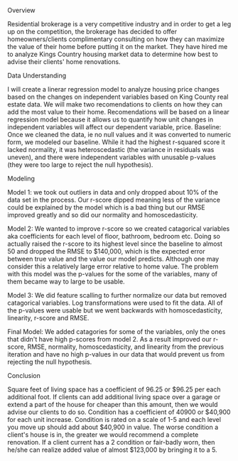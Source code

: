 Overview

Residential brokerage is a very competitive industry and in order to get a leg up on the competition, the brokerage has decided to offer homeowners/clients complimentary consulting on how they can maximize the value of their home before putting it on the market.  They have hired me to analyze Kings Country housing market data to determine how best to advise their clients' home renovations.

Data Understanding

I will create a linerar regression model to analyze housing price changes based on the changes on independent variables based on King County real estate data.  We will make two recomendations to clients on how they can add the most value to their home. Recomendations will be based on a linear regression model because it allows us to quantify how unit changes in independent variables will affect our dependent variable, price.
Baseline: Once we cleaned the data, ie no null values and it was converted to numeric form, we modeled our baseline. While it had the highest r-squared score it lacked normality, it was heteroscedastic (the variance in residuals was uneven), and there were independent variables with unusable p-values (they were too large to reject the null hypothesis).

Modeling

Model 1: we took out outliers in data and only dropped about 10% of the data set in the process.  Our r-score dipped meaning less of the variance could be explained by the model which is a bad thing but our RMSE improved greatly and so did our normality and homoscedasticity.

Model 2: We wanted to improve r-score so we created catagorical variables aka coefficients for each level of floor, bathroom, bedroom etc.  Doing so actually raised the r-score to its highest level since the baseline to almost 50 and dropped the RMSE to $140,000, which is the expected error between true value and the value our model predicts.  Although one may consider this a relatively large error relative to home value.  The problem with this model was the p-values for the some of the variables, many of them became way to large to be usable.

Model 3: We did feature scalling to further normalize our data but removed catagorical variables.  Log transformations were used to fit the data.  All of the p-values were usable but we went backwards with homoscedasticity, linearity, r-score and RMSE.

Final Model: We added catagories for some of the variables, only the ones that didn't have high p-scores from model 2.  As a result improved our r-score, RMSE, normality, homoscedasticity, and linearity from the previous iteration and have no high p-values in our data that would prevent us from rejecting the null hypothesis.

Conclusion

Square feet of living space has a coefficient of 96.25 or $96.25 per each additional foot.  If clients can add additional living space over a garage or extend a part of the house for cheaper than this amount, then we would advise our clients to do so.
Condition has a coefficient of 40900 or $40,900 for each unit increase.  Condition is rated on a scale of 1-5 and each level you move up should add about $40,900 in value.  The worse condition a client's house is in, the greater we would recommend a complete renovation.  If a client current has a 2 condition or fair-badly worn, then he/she can realize added value of almost $123,000 by bringing it to a 5.
